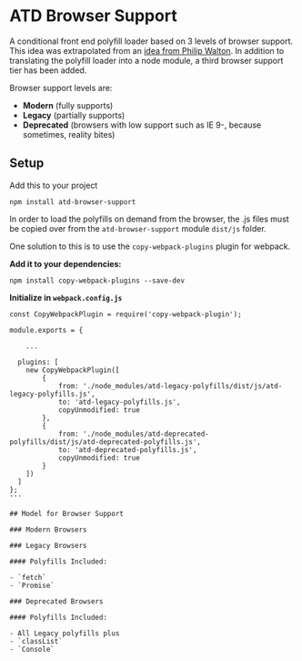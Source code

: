 # ATD Browser Support

A conditional front end polyfill loader based on 3 levels of browser support. This idea was extrapolated from an [idea from Philip Walton](https://philipwalton.com/articles/loading-polyfills-only-when-needed/). In addition to translating the polyfill loader into a node module, a third browser support tier has been added.

Browser support levels are:

- **Modern** (fully supports)
- **Legacy** (partially supports)
- **Deprecated** (browsers with low support such as IE 9-, because sometimes, reality bites)

## Setup

Add this to your project

```
npm install atd-browser-support
```

In order to load the polyfills on demand from the browser, the .js files must be copied over from the `atd-browser-support` module `dist/js` folder.

One solution to this is to use the `copy-webpack-plugins` plugin for webpack.

**Add it to your dependencies:**
```
npm install copy-webpack-plugins --save-dev
```

**Initialize in `webpack.config.js`**

```
const CopyWebpackPlugin = require('copy-webpack-plugin');

module.exports = {

    ...

  plugins: [
    new CopyWebpackPlugin([
        { 
            from: './node_modules/atd-legacy-polyfills/dist/js/atd-legacy-polyfills.js',
            to: 'atd-legacy-polyfills.js',
            copyUnmodified: true
        },
        { 
            from: './node_modules/atd-deprecated-polyfills/dist/js/atd-deprecated-polyfills.js',
            to: 'atd-deprecated-polyfills.js',
            copyUnmodified: true
        }
    ])
  ]
};
'''

## Model for Browser Support

### Modern Browsers

### Legacy Browsers

#### Polyfills Included: 

- `fetch`
- `Promise`

### Deprecated Browsers

#### Polyfills Included:

- All Legacy polyfills plus
- `classList`
- `Console`
